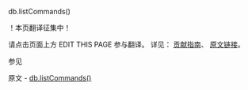  db.listCommands()

 ！本页翻译征集中！

请点击页面上方 EDIT THIS PAGE 参与翻译。
详见：
[贡献指南]( https://github.com/whaleal/MongoDB-Manual-zh/blob/master/CONTRIBUTING.md )、
[原文链接](  https://docs.mongodb.com/manual/reference/method/db.listCommands/  )。

 参见

原文 - [db.listCommands()]( https://docs.mongodb.com/manual/reference/method/db.listCommands/ )

